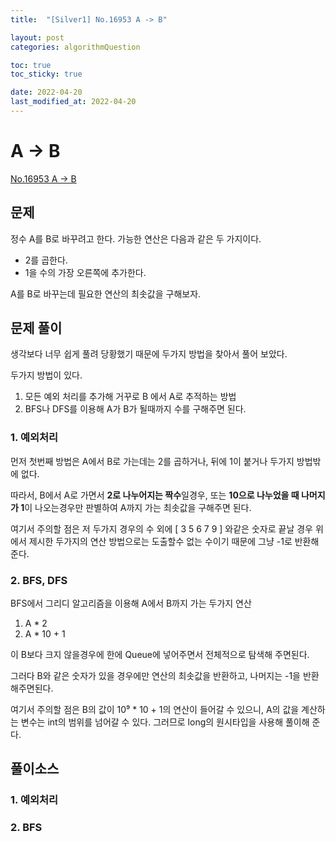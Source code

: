 ```yaml
---
title:  "[Silver1] No.16953 A -> B"

layout: post
categories: algorithmQuestion

toc: true
toc_sticky: true

date: 2022-04-20
last_modified_at: 2022-04-20
---
```


# A -> B

[No.16953 A -> B](https://www.acmicpc.net/problem/16953)

## 문제

정수 A를 B로 바꾸려고 한다. 가능한 연산은 다음과 같은 두 가지이다.

- 2를 곱한다.
- 1을 수의 가장 오른쪽에 추가한다.

A를 B로 바꾸는데 필요한 연산의 최솟값을 구해보자.

## 문제 풀이

생각보다 너무 쉽게 풀려 당황했기 때문에 두가지 방법을 찾아서 풀어 보았다.

두가지 방법이 있다.

1. 모든 예외 처리를 추가해 거꾸로 B 에서 A로 추적하는 방법
2. BFS나 DFS를 이용해 A가 B가 될때까지 수를 구해주면 된다.

### 1. 예외처리

먼저 첫번째 방법은 A에서 B로 가는데는 2를 곱하거나, 뒤에 1이 붙거나 두가지 방법밖에 없다.

따라서, B에서 A로 가면서 **2로 나누어지는 짝수**일경우, 또는 **10으로 나누었을 때 나머지가 1**이 나오는경우만 판별하여 A까지 가는 최솟값을 구해주면 된다.

여기서 주의할 점은 저 두가지 경우의 수 외에 [ 3 5 6 7 9 ] 와같은 숫자로 끝날 경우 위에서 제시한 두가지의 연산 방법으로는 도출할수 없는 수이기 때문에 그냥 -1로 반환해준다.

### 2. BFS, DFS

BFS에서 그리디 알고리즘을 이용해 A에서 B까지 가는 두가지 연산

1. A * 2
2. A * 10 + 1

이 B보다 크지 않을경우에 한에 Queue에 넣어주면서 전체적으로 탐색해 주면된다.

그러다 B와 같은 숫자가 있을 경우에만 연산의 최솟값을 반환하고, 나머지는 -1을 반환 해주면된다.

여기서 주의할 점은 B의 값이 10⁹ * 10 + 1의 연산이 들어갈 수 있으니, A의 값을 계산하는 변수는 int의 범위를 넘어갈 수 있다. 그러므로 long의 원시타입을 사용해 풀이해 준다.

## 풀이소스

### 1. 예외처리

<script src="https://gist.github.com/dh37789/ab8f510b90545a46ed159665d94ecd3d.js"></script>

### 2. BFS

<script src="https://gist.github.com/dh37789/a921034bf87687a91dc94b25b8851786.js"></script>
